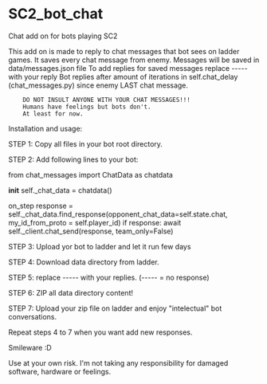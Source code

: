 # SC2_bot_chat
Chat add on for bots playing SC2

This add on is made to reply to chat messages that bot sees on ladder games.
It saves every chat message from enemy.
Messages will be saved in data/messages.json file
To add replies for saved messages replace ----- with your reply
Bot replies after amount of iterations in self.chat_delay (chat_messages.py) since enemy LAST chat message.

        DO NOT INSULT ANYONE WITH YOUR CHAT MESSAGES!!!
        Humans have feelings but bots don't.
        At least for now.


Installation and usage:

STEP 1:
Copy all files in your bot root directory.

STEP 2:
Add following lines to your bot:

from chat_messages import ChatData as chatdata

__init__
    self._chat_data = chatdata()

on_step
    response = self._chat_data.find_response(opponent_chat_data=self.state.chat, my_id_from_proto = self.player_id)
    if response:
        await self._client.chat_send(response, team_only=False)

STEP 3:
Upload yor bot to ladder and let it run few days

STEP 4:
Download data directory from ladder.

STEP 5:
replace ----- with your replies.
	(----- = no response)

STEP 6:
ZIP all data directory content!

STEP 7:
Upload your zip file on ladder and enjoy "intelectual" bot conversations.

Repeat steps 4 to 7 when you want add new responses.

Smileware :D

Use at your own risk.
I'm not taking any responsibility for damaged software, hardware or feelings.
